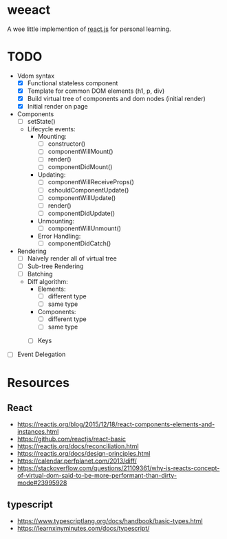 # weeact
A wee little implemention of [react.js][react] for personal learning.

# TODO
- Vdom syntax
  - [x] Functional stateless component
  - [x] Template for common DOM elements (h1, p, div)
  - [x] Build virtual tree of components and dom nodes (initial render)
  - [x] Initial render on page
  
- Components
  - [ ] setState()
  - Lifecycle events:
    - Mounting:
        - [ ] constructor()
        - [ ] componentWillMount()
        - [ ] render()
        - [ ] componentDidMount()
    - Updating:
        - [ ] componentWillReceiveProps()
        - [ ] cshouldComponentUpdate()
        - [ ] componentWillUpdate()
        - [ ] render()
        - [ ] componentDidUpdate()
    - Unmounting:
        - [ ] componentWillUnmount()
    - Error Handling:
        - [ ] componentDidCatch()
        
- Rendering
  - [ ] Naively render all of virtual tree 
  - [ ] Sub-tree Rendering
  - [ ] Batching
  - Diff algorithm:
    - Elements:
      - [ ] different type
      - [ ] same type
    - Components:
      - [ ] different type
      - [ ] same type
    - [ ] Keys
    
    
- [ ] Event Delegation


# Resources

## React
- https://reactjs.org/blog/2015/12/18/react-components-elements-and-instances.html
- https://github.com/reactjs/react-basic
- https://reactjs.org/docs/reconciliation.html
- https://reactjs.org/docs/design-principles.html
- https://calendar.perfplanet.com/2013/diff/
- https://stackoverflow.com/questions/21109361/why-is-reacts-concept-of-virtual-dom-said-to-be-more-performant-than-dirty-mode#23995928

## typescript
- https://www.typescriptlang.org/docs/handbook/basic-types.html
- https://learnxinyminutes.com/docs/typescript/

[react]: https://reactjs.org/ "react"
